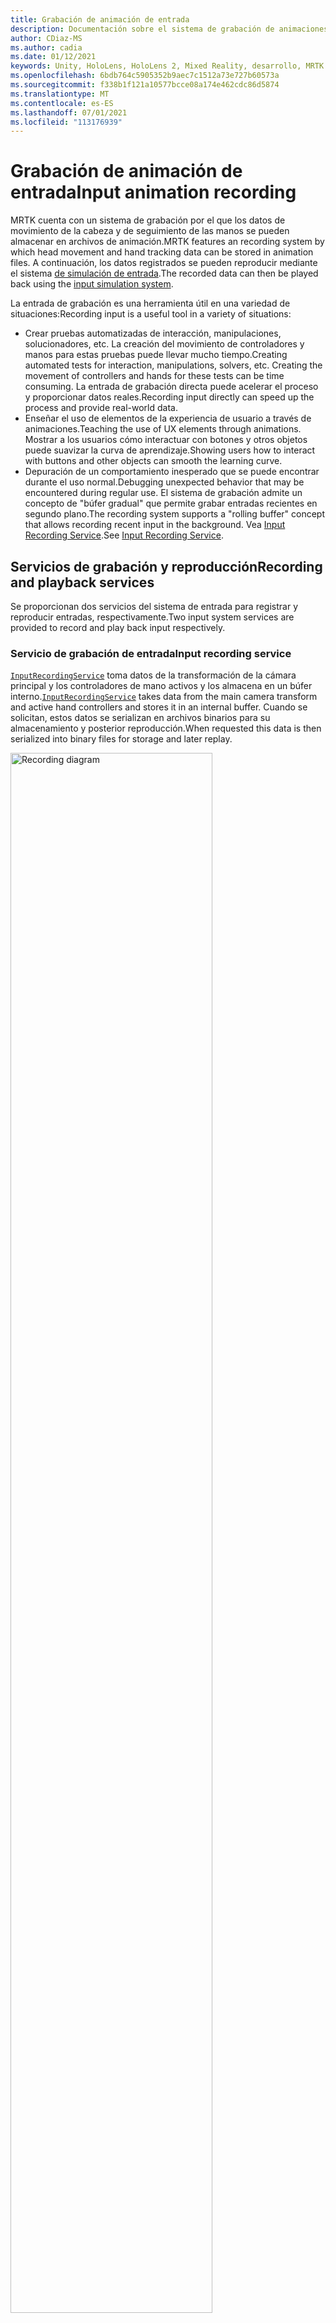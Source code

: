 ```yaml
---
title: Grabación de animación de entrada
description: Documentación sobre el sistema de grabación de animaciones de entrada en MRTK
author: CDiaz-MS
ms.author: cadia
ms.date: 01/12/2021
keywords: Unity, HoloLens, HoloLens 2, Mixed Reality, desarrollo, MRTK
ms.openlocfilehash: 6bdb764c5905352b9aec7c1512a73e727b60573a
ms.sourcegitcommit: f338b1f121a10577bcce08a174e462cdc86d5874
ms.translationtype: MT
ms.contentlocale: es-ES
ms.lasthandoff: 07/01/2021
ms.locfileid: "113176939"
---
```

# <a name="input-animation-recording"></a><span data-ttu-id="8c39c-104">Grabación de animación de entrada</span><span class="sxs-lookup"><span data-stu-id="8c39c-104">Input animation recording</span></span>

<span data-ttu-id="8c39c-105">MRTK cuenta con un sistema de grabación por el que los datos de movimiento de la cabeza y de seguimiento de las manos se pueden almacenar en archivos de animación.</span><span class="sxs-lookup"><span data-stu-id="8c39c-105">MRTK features an recording system by which head movement and hand tracking data can be stored in animation files.</span></span> <span data-ttu-id="8c39c-106">A continuación, los datos registrados se pueden reproducir mediante el sistema [de simulación de entrada](input-simulation-service.md).</span><span class="sxs-lookup"><span data-stu-id="8c39c-106">The recorded data can then be played back using the [input simulation system](input-simulation-service.md).</span></span>

<span data-ttu-id="8c39c-107">La entrada de grabación es una herramienta útil en una variedad de situaciones:</span><span class="sxs-lookup"><span data-stu-id="8c39c-107">Recording input is a useful tool in a variety of situations:</span></span>

* <span data-ttu-id="8c39c-108">Crear pruebas automatizadas de interacción, manipulaciones, solucionadores, etc. La creación del movimiento de controladores y manos para estas pruebas puede llevar mucho tiempo.</span><span class="sxs-lookup"><span data-stu-id="8c39c-108">Creating automated tests for interaction, manipulations, solvers, etc. Creating the movement of controllers and hands for these tests can be time consuming.</span></span> <span data-ttu-id="8c39c-109">La entrada de grabación directa puede acelerar el proceso y proporcionar datos reales.</span><span class="sxs-lookup"><span data-stu-id="8c39c-109">Recording input directly can speed up the process and provide real-world data.</span></span>
* <span data-ttu-id="8c39c-110">Enseñar el uso de elementos de la experiencia de usuario a través de animaciones.</span><span class="sxs-lookup"><span data-stu-id="8c39c-110">Teaching the use of UX elements through animations.</span></span>
  <span data-ttu-id="8c39c-111">Mostrar a los usuarios cómo interactuar con botones y otros objetos puede suavizar la curva de aprendizaje.</span><span class="sxs-lookup"><span data-stu-id="8c39c-111">Showing users how to interact with buttons and other objects can smooth the learning curve.</span></span>
* <span data-ttu-id="8c39c-112">Depuración de un comportamiento inesperado que se puede encontrar durante el uso normal.</span><span class="sxs-lookup"><span data-stu-id="8c39c-112">Debugging unexpected behavior that may be encountered during regular use.</span></span>
  <span data-ttu-id="8c39c-113">El sistema de grabación admite un concepto de "búfer gradual" que permite grabar entradas recientes en segundo plano.</span><span class="sxs-lookup"><span data-stu-id="8c39c-113">The recording system supports a "rolling buffer" concept that allows recording recent input in the background.</span></span>
  <span data-ttu-id="8c39c-114">Vea [Input Recording Service](#input-recording-service).</span><span class="sxs-lookup"><span data-stu-id="8c39c-114">See [Input Recording Service](#input-recording-service).</span></span>

## <a name="recording-and-playback-services"></a><span data-ttu-id="8c39c-115">Servicios de grabación y reproducción</span><span class="sxs-lookup"><span data-stu-id="8c39c-115">Recording and playback services</span></span>

<span data-ttu-id="8c39c-116">Se proporcionan dos servicios del sistema de entrada para registrar y reproducir entradas, respectivamente.</span><span class="sxs-lookup"><span data-stu-id="8c39c-116">Two input system services are provided to record and play back input respectively.</span></span>

### <a name="input-recording-service"></a><span data-ttu-id="8c39c-117">Servicio de grabación de entrada</span><span class="sxs-lookup"><span data-stu-id="8c39c-117">Input recording service</span></span>

<span data-ttu-id="8c39c-118">[`InputRecordingService`](xref:Microsoft.MixedReality.Toolkit.Input.InputRecordingService) toma datos de la transformación de la cámara principal y los controladores de mano activos y los almacena en un búfer interno.</span><span class="sxs-lookup"><span data-stu-id="8c39c-118">[`InputRecordingService`](xref:Microsoft.MixedReality.Toolkit.Input.InputRecordingService) takes data from the main camera transform and active hand controllers and stores it in an internal buffer.</span></span> <span data-ttu-id="8c39c-119">Cuando se solicitan, estos datos se serializan en archivos binarios para su almacenamiento y posterior reproducción.</span><span class="sxs-lookup"><span data-stu-id="8c39c-119">When requested this data is then serialized into binary files for storage and later replay.</span></span>

<a target="_blank" href="../images/input-simulation/MRTK_InputAnimation_RecordingDiagram.png">
  <img src="../images/input-simulation/MRTK_InputAnimation_RecordingDiagram.png" title="Animación de entrada de grabación" width="80%" alt="Recording diagram" class="center" />
</a>

<span data-ttu-id="8c39c-121">Para iniciar la grabación de la entrada, llame a [`StartRecording`](xref:Microsoft.MixedReality.Toolkit.Input.IMixedRealityInputRecordingService.StartRecording) la función .</span><span class="sxs-lookup"><span data-stu-id="8c39c-121">To start recording input call the [`StartRecording`](xref:Microsoft.MixedReality.Toolkit.Input.IMixedRealityInputRecordingService.StartRecording) function.</span></span> <span data-ttu-id="8c39c-122">[`StopRecording`](xref:Microsoft.MixedReality.Toolkit.Input.IMixedRealityInputRecordingService.StopRecording) pausará la grabación (pero no descartará los datos registrados hasta ahora, use [`DiscardRecordedInput`](xref:Microsoft.MixedReality.Toolkit.Input.IMixedRealityInputRecordingService.DiscardRecordedInput) para hacerlo si es necesario).</span><span class="sxs-lookup"><span data-stu-id="8c39c-122">[`StopRecording`](xref:Microsoft.MixedReality.Toolkit.Input.IMixedRealityInputRecordingService.StopRecording) will pause recording (but not discard the data recorded so far, use [`DiscardRecordedInput`](xref:Microsoft.MixedReality.Toolkit.Input.IMixedRealityInputRecordingService.DiscardRecordedInput) to do this if needed).</span></span>

<span data-ttu-id="8c39c-123">De forma predeterminada, el tamaño del búfer de grabación está limitado a 30 segundos.</span><span class="sxs-lookup"><span data-stu-id="8c39c-123">By default the size of the recording buffer is limited to 30 seconds.</span></span> <span data-ttu-id="8c39c-124">Esto permite que el servicio de grabación mantenga la grabación en segundo plano sin acumular demasiados datos y, a continuación, guarde los últimos 30 segundos cuando sea necesario.</span><span class="sxs-lookup"><span data-stu-id="8c39c-124">This allows the recording service to keep recording in the background without accumulating too much data, and then save the last 30 seconds when required.</span></span> <span data-ttu-id="8c39c-125">El intervalo de tiempo se puede cambiar mediante la [`RecordingBufferTimeLimit`](xref:Microsoft.MixedReality.Toolkit.Input.IMixedRealityInputRecordingService.RecordingBufferTimeLimit) propiedad o la grabación puede ser ilimitada mediante la opción [`UseBufferTimeLimit`](xref:Microsoft.MixedReality.Toolkit.Input.IMixedRealityInputRecordingService.UseBufferTimeLimit) .</span><span class="sxs-lookup"><span data-stu-id="8c39c-125">The time interval can be changed using the [`RecordingBufferTimeLimit`](xref:Microsoft.MixedReality.Toolkit.Input.IMixedRealityInputRecordingService.RecordingBufferTimeLimit) property, or recording can be unlimited using the [`UseBufferTimeLimit`](xref:Microsoft.MixedReality.Toolkit.Input.IMixedRealityInputRecordingService.UseBufferTimeLimit) option.</span></span>

<span data-ttu-id="8c39c-126">Los datos del búfer de grabación se pueden guardar en un archivo binario mediante [la función SaveInputAnimation.](xref:Microsoft.MixedReality.Toolkit.Input.IMixedRealityInputRecordingService.SaveInputAnimation*)</span><span class="sxs-lookup"><span data-stu-id="8c39c-126">The data in the recording buffer can be saved in a binary file using the [SaveInputAnimation](xref:Microsoft.MixedReality.Toolkit.Input.IMixedRealityInputRecordingService.SaveInputAnimation*) function.</span></span>

<span data-ttu-id="8c39c-127">Para obtener más información sobre el formato de archivo binario, vea [Especificación de formato de archivo de animación de entrada](input-animation-file-format.md).</span><span class="sxs-lookup"><span data-stu-id="8c39c-127">For details on the binary file format see [Input Animation File Format Specification](input-animation-file-format.md).</span></span>

### <a name="input-playback-service"></a><span data-ttu-id="8c39c-128">Servicio de reproducción de entrada</span><span class="sxs-lookup"><span data-stu-id="8c39c-128">Input playback service</span></span>

<span data-ttu-id="8c39c-129">[`InputPlaybackService`](xref:Microsoft.MixedReality.Toolkit.Input.InputPlaybackService) lee un archivo binario con datos de animación de entrada y, a continuación, aplica estos datos a través de [InputSimulationService](xref:Microsoft.MixedReality.Toolkit.Input.InputSimulationService) para volver a crear los movimientos registrados.</span><span class="sxs-lookup"><span data-stu-id="8c39c-129">[`InputPlaybackService`](xref:Microsoft.MixedReality.Toolkit.Input.InputPlaybackService) reads a binary file with input animation data and then applies this data through the [InputSimulationService](xref:Microsoft.MixedReality.Toolkit.Input.InputSimulationService) to recreate the recorded movements.</span></span>

<a target="_blank" href="../images/input-simulation/MRTK_InputAnimation_PlaybackDiagram.png">
  <img src="../images/input-simulation/MRTK_InputAnimation_PlaybackDiagram.png" title="Reproducción de la animación de entrada" width="80%" alt="Play Back diagram" class="center" />
</a>

<span data-ttu-id="8c39c-131">Para empezar a reproducir la animación de entrada, se debe cargar desde un archivo mediante la [función LoadInputAnimation.](xref:Microsoft.MixedReality.Toolkit.Input.IMixedRealityInputPlaybackService.LoadInputAnimation*)</span><span class="sxs-lookup"><span data-stu-id="8c39c-131">To start playing back input animation it should be loaded from a file using the [LoadInputAnimation](xref:Microsoft.MixedReality.Toolkit.Input.IMixedRealityInputPlaybackService.LoadInputAnimation*) function.</span></span>

<span data-ttu-id="8c39c-132">Llame [a Reproducir,](xref:Microsoft.MixedReality.Toolkit.Input.IMixedRealityInputPlaybackService.Play) [Pausar](xref:Microsoft.MixedReality.Toolkit.Input.IMixedRealityInputPlaybackService.Play) [o Detener](xref:Microsoft.MixedReality.Toolkit.Input.IMixedRealityInputPlaybackService.Stop) para controlar la reproducción de animación.</span><span class="sxs-lookup"><span data-stu-id="8c39c-132">Call [Play](xref:Microsoft.MixedReality.Toolkit.Input.IMixedRealityInputPlaybackService.Play), [Pause](xref:Microsoft.MixedReality.Toolkit.Input.IMixedRealityInputPlaybackService.Play), or [Stop](xref:Microsoft.MixedReality.Toolkit.Input.IMixedRealityInputPlaybackService.Stop) to control the animation playback.</span></span>

<span data-ttu-id="8c39c-133">El tiempo de animación actual también se puede controlar directamente con la [propiedad LocalTime.](xref:Microsoft.MixedReality.Toolkit.Input.IMixedRealityInputPlaybackService.LocalTime)</span><span class="sxs-lookup"><span data-stu-id="8c39c-133">The current animation time can also be controlled directly with the [LocalTime](xref:Microsoft.MixedReality.Toolkit.Input.IMixedRealityInputPlaybackService.LocalTime) property.</span></span>

> [!WARNING]
> <span data-ttu-id="8c39c-134">El bucle o el restablecimiento de la animación o configuración de entrada directamente mediante la limpieza de la escala de tiempo puede producir resultados inesperados [`LocalTime`](xref:Microsoft.MixedReality.Toolkit.Input.IMixedRealityInputPlaybackService.LocalTime) al manipular la escena.</span><span class="sxs-lookup"><span data-stu-id="8c39c-134">Looping or resetting input animation or setting [`LocalTime`](xref:Microsoft.MixedReality.Toolkit.Input.IMixedRealityInputPlaybackService.LocalTime) directly by scrubbing the timeline may yield unexpected results when manipulating the scene!</span></span> <span data-ttu-id="8c39c-135">Solo se registran los movimientos de entrada, no se restablecerán los cambios adicionales, como mover objetos o voltear conmutadores.</span><span class="sxs-lookup"><span data-stu-id="8c39c-135">Only the input movements are recorded, any additional changes such as moving objects or flipping switches will not be reset.</span></span> <span data-ttu-id="8c39c-136">Asegúrese de volver a cargar la escena si se han realizado cambios irreversibles.</span><span class="sxs-lookup"><span data-stu-id="8c39c-136">Make sure to reload the scene if irreversible changes have been made.</span></span>

### <a name="editor-tools-for-recording-and-playing-input-animation"></a><span data-ttu-id="8c39c-137">Herramientas del editor para grabar y reproducir animaciones de entrada</span><span class="sxs-lookup"><span data-stu-id="8c39c-137">Editor tools for recording and playing input animation</span></span>

<span data-ttu-id="8c39c-138">Existen varias herramientas en el editor de Unity para grabar y examinar la animación de entrada.</span><span class="sxs-lookup"><span data-stu-id="8c39c-138">A number of tools exist in the Unity editor for recording and examining input animation.</span></span> <span data-ttu-id="8c39c-139">Se puede acceder a estas herramientas en la ventana herramientas de simulación de entrada [,](input-simulation-service.md#input-simulation-tools-window)que se puede abrir desde el menú Mixed Reality Toolkit > Utilities > Input Simulation (Simulación _de_ entrada).</span><span class="sxs-lookup"><span data-stu-id="8c39c-139">These tools can be accessed in the [input simulation tools window](input-simulation-service.md#input-simulation-tools-window), which can be opened from the _Mixed Reality Toolkit > Utilities > Input Simulation_ menu.</span></span>

> [!NOTE]
> <span data-ttu-id="8c39c-140">La grabación y reproducción de entrada solo funcionan durante el modo de reproducción.</span><span class="sxs-lookup"><span data-stu-id="8c39c-140">Input recording and playback only works during play mode.</span></span>

<span data-ttu-id="8c39c-141">La ventana de grabación de entrada tiene dos modos:</span><span class="sxs-lookup"><span data-stu-id="8c39c-141">The input recording window has two modes:</span></span>

* <span data-ttu-id="8c39c-142">_Grabación para_ grabar la entrada durante el modo de reproducción y guardarla en archivos de animación.</span><span class="sxs-lookup"><span data-stu-id="8c39c-142">_Recording_ for recording input during play mode and saving it to animation files.</span></span>

  <span data-ttu-id="8c39c-143">Al alternar en el botón de grabación, [`InputRecordingService`](xref:Microsoft.MixedReality.Toolkit.Input.InputRecordingService) está habilitado para grabar la entrada.</span><span class="sxs-lookup"><span data-stu-id="8c39c-143">When toggling on the recording button the [`InputRecordingService`](xref:Microsoft.MixedReality.Toolkit.Input.InputRecordingService) is enabled to record input.</span></span>
  <span data-ttu-id="8c39c-144">Al desactivar el botón de grabación, se muestra una selección de guardado de archivo y la animación de entrada registrada se guarda en el destino seleccionado.</span><span class="sxs-lookup"><span data-stu-id="8c39c-144">When toggling off the recording button a file save selection is shown and the recorded input animation is saved to the selected destination.</span></span>

  <span data-ttu-id="8c39c-145">El límite de tiempo del búfer también se puede cambiar en este modo.</span><span class="sxs-lookup"><span data-stu-id="8c39c-145">The buffer time limit can also be changed in this mode.</span></span>

* <span data-ttu-id="8c39c-146">_Reproducción para_ cargar archivos de animación y volver a crear la entrada a través del sistema de simulación de entrada.</span><span class="sxs-lookup"><span data-stu-id="8c39c-146">_Playback_ for loading animation files and then recreating input through the input simulation system.</span></span>

  <span data-ttu-id="8c39c-147">Primero se debe cargar una animación en este modo.</span><span class="sxs-lookup"><span data-stu-id="8c39c-147">An animation must be loaded in this mode first.</span></span> <span data-ttu-id="8c39c-148">Después de grabar la entrada en modo de grabación, la animación resultante se carga automáticamente.</span><span class="sxs-lookup"><span data-stu-id="8c39c-148">After recording input in recording mode the resulting animation is automatically loaded.</span></span> <span data-ttu-id="8c39c-149">También puede hacer clic en el botón "Cargar" para seleccionar un archivo de animación existente.</span><span class="sxs-lookup"><span data-stu-id="8c39c-149">Alternatively click the "Load" button to select an existing animation file.</span></span>

  <span data-ttu-id="8c39c-150">Los botones de control de tiempo de izquierda a derecha son:</span><span class="sxs-lookup"><span data-stu-id="8c39c-150">The time control buttons from left to right are:</span></span>

  * <span data-ttu-id="8c39c-151">_Restablezca_ la hora de reproducción al inicio de la animación.</span><span class="sxs-lookup"><span data-stu-id="8c39c-151">_Reset_ the playback time to the start of the animation.</span></span>
  * <span data-ttu-id="8c39c-152">_Reproducir animación_ continuamente a lo largo del tiempo.</span><span class="sxs-lookup"><span data-stu-id="8c39c-152">_Play_ animation continuously over time.</span></span>
  * <span data-ttu-id="8c39c-153">_Avance_ un paso.</span><span class="sxs-lookup"><span data-stu-id="8c39c-153">_Step_ forward one time step.</span></span>

  <span data-ttu-id="8c39c-154">El control deslizante también se puede usar para limpiar la escala de tiempo de animación.</span><span class="sxs-lookup"><span data-stu-id="8c39c-154">The slider can also be used to scrub through the animation timeline.</span></span>

> [!WARNING]
> <span data-ttu-id="8c39c-155">El bucle o el restablecimiento de la animación de entrada o la limpieza de la escala de tiempo pueden producir resultados inesperados al manipular la escena.</span><span class="sxs-lookup"><span data-stu-id="8c39c-155">Looping or resetting input animation or scrubbing the timeline may yield unexpected results when manipulating the scene!</span></span> <span data-ttu-id="8c39c-156">Solo se registran los movimientos de entrada, no se restablecerán los cambios adicionales, como mover objetos o voltear conmutadores.</span><span class="sxs-lookup"><span data-stu-id="8c39c-156">Only the input movements are recorded, any additional changes such as moving objects or flipping switches will not be reset.</span></span> <span data-ttu-id="8c39c-157">Asegúrese de volver a cargar la escena si se han realizado cambios irreversibles.</span><span class="sxs-lookup"><span data-stu-id="8c39c-157">Make sure to reload the scene if irreversible changes have been made.</span></span>
